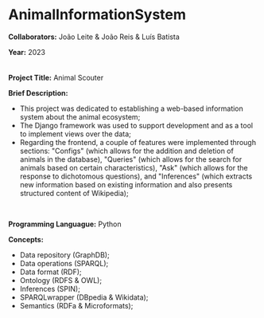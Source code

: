 # AnimalInformationSystem

**Collaborators:** João Leite & João Reis & Luís Batista

**Year:** 2023
<br/>
ㅤ

**Project Title:** Animal Scouter

**Brief Description:** 
- This project was dedicated to establishing a web-based information system about the animal ecosystem;
- The Django framework was used to support development and as a tool to implement views over the data;
- Regarding the frontend, a couple of features were implemented through sections: "Configs" (which allows for the addition and deletion of animals in the database), "Queries" (which allows for the search for animals based on certain characteristics), "Ask" (which allows for the response to dichotomous questions), and "Inferences" (which extracts new information based on existing information and also presents structured content of Wikipedia);
<br/>


**Programming Languague:** Python

**Concepts:**
- Data repository (GraphDB);
- Data operations (SPARQL);
- Data format (RDF);
- Ontology (RDFS & OWL);
- Inferences (SPIN);
- SPARQLwrapper (DBpedia & Wikidata);
- Semantics (RDFa & Microformats);
